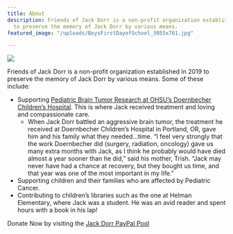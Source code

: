 ```yaml
---
title: About
description: Friends of Jack Dorr is a non-profit organization established in 2019
  to preserve the memory of Jack Dorr by various means.
featured_image: "/uploads/BoysFirstDayofSchool_3055x761.jpg"

---
```

![](/uploads/Jack-Dorr-14.jpg)

Friends of Jack Dorr is a non-profit organization established in 2019 to preserve the memory of Jack Dorr by various means. Some of these include:

* Supporting [Pediatric Brain Tumor Research at OHSU’s Doernbecher Children’s Hospital](https://www.ohsu.edu/doernbecher/brain-tumors-children-and-teens). This is where Jack received treatment and loving and compassionate care.
  * When Jack Dorr battled an aggressive brain tumor, the treatment he received at Doernbecher Children’s Hospital in Portland, OR, gave him and his family what they needed...time. “I feel very strongly that the work Doernbecher did (surgery, radiation, oncology) gave us many extra months with Jack, as I think he probably would have died almost a year sooner than he did,” said his mother, Trish. “Jack may never have had a chance at recovery, but they bought us time, and that year was one of the most important in my life.”
* Supporting children and their families who are affected by Pediatric Cancer.
* Contributing to children’s libraries such as the one at Helman Elementary, where Jack was a student. He was an avid reader and spent hours with a book in his lap!

Donate Now by visiting the [Jack Dorr PayPal Pool](https://paypal.me/pools/c/8jSnkG8SBb "Jack Dorr PayPal Pool")